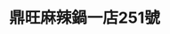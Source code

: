 ---
title: "鼎旺麻辣鍋一店251號"
description: "鼎旺麻辣鍋一店251號"
layout: shop
keywords:
  - 美食競賽
  - 台灣美食
  - 美食精選
datePublished: "2025-06-30"
dateModified: "2025-07-07"
city: "台北市"
district: "大安區"
address: "台北市大安區大安路一段251號1樓"
phone: "0227044172"
geo: "25.03371026536124, 121.54616640063452"
google_map: "https://maps.app.goo.gl/cYp9TAkUa5Tqy9Cm9"
footinder: "https://footinder.com.tw/%E5%8F%B0%E5%8C%97%E5%B8%82%E5%A4%A7%E5%AE%89%E5%8D%80/32694/"
official: "https://www.facebook.com/dingwangone/"
award:
  - name: "500盤"
    year: "2024"
    entries:
      - dishes:
          - "鳳爪"

---